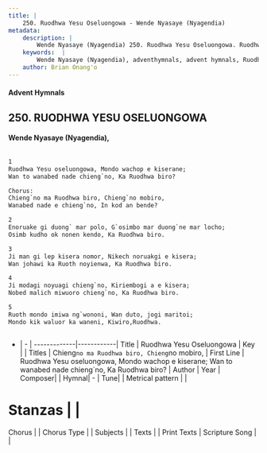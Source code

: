 ```yaml
---
title: |
    250. Ruodhwa Yesu Oseluongowa - Wende Nyasaye (Nyagendia)
metadata:
    description: |
        Wende Nyasaye (Nyagendia) 250. Ruodhwa Yesu Oseluongowa. Ruodhwa Yesu oseluongowa, Mondo wachop e kiserane; Wan to wanabed nade chieng`no, Ka Ruodhwa biro?  Chorus: Chieng`no ma Ruodhwa biro, Chieng`no mobiro, Wanabed nade e chieng`no, In kod an bende?  
    keywords:  |
        Wende Nyasaye (Nyagendia), adventhymnals, advent hymnals, Ruodhwa Yesu Oseluongowa, Ruodhwa Yesu oseluongowa, Mondo wachop e kiserane; Wan to wanabed nade chieng`no, Ka Ruodhwa biro?. Chieng`no ma Ruodhwa biro, Chieng`no mobiro,
    author: Brian Onang'o
---
```


#### Advent Hymnals
## 250. RUODHWA YESU OSELUONGOWA
####  Wende Nyasaye (Nyagendia),

```txt

1
Ruodhwa Yesu oseluongowa, Mondo wachop e kiserane;
Wan to wanabed nade chieng`no, Ka Ruodhwa biro?

Chorus:
Chieng`no ma Ruodhwa biro, Chieng`no mobiro,
Wanabed nade e chieng`no, In kod an bende?

2
Enoruake gi duong` mar polo, G`osimbo mar duong`ne mar locho;
Osimb kudho ok nonen kendo, Ka Ruodhwa biro.

3
Ji man gi lep kisera nomor, Nikech noruakgi e kisera;
Wan johawi ka Ruoth noyienwa, Ka Ruodhwa biro.

4
Ji modagi noyuagi chieng`no, Kiriembogi a e kisera;
Nobed malich miwuoro chieng`no, Ka Ruodhwa biro.

5
Ruoth mondo imiwa ng`wononi, Wan duto, jogi maritoi;
Mondo kik waluor ka waneni, Kiwiro,Ruodhwa.



```

- |   -  |
-------------|------------|
Title | Ruodhwa Yesu Oseluongowa |
Key |  |
Titles | Chieng`no ma Ruodhwa biro, Chieng`no mobiro, |
First Line | Ruodhwa Yesu oseluongowa, Mondo wachop e kiserane; Wan to wanabed nade chieng`no, Ka Ruodhwa biro? |
Author | 
Year | 
Composer| |
Hymnal|  - |
Tune|  |
Metrical pattern | |
# Stanzas |  |
Chorus |  |
Chorus Type |  |
Subjects | |
Texts |  |
Print Texts | 
Scripture Song |  |
    
